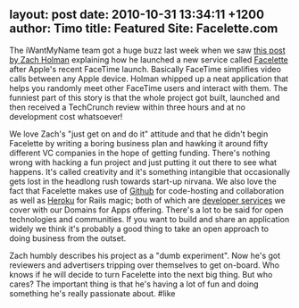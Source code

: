 layout: post
date: 2010-10-31 13:34:11 +1200
author: Timo
title: Featured Site: Facelette.com
----

The iWantMyName team got a huge buzz last week when we saw [this post by Zach Holman](http://zachholman.com/2010/10/facelette-on-techcrunch-in-three-hours-and-zero-dollars/) explaining how he launched a new service called [Facelette](http://facelette.com/) after Apple's recent FaceTime launch. Basically FaceTime simplifies video calls between any Apple device. Holman whipped up a neat application that helps you randomly meet other FaceTime users and interact with them. The funniest part of this story is that the whole project got built, launched and then received a TechCrunch review within three hours and at no development cost whatsoever!

We love Zach's "just get on and do it" attitude and that he didn't begin Facelette by writing a boring business plan and hawking it around fifty different VC companies in the hope of getting funding. There's nothing wrong with hacking a fun project and just putting it out there to see what happens. It's called creativity and it's something intangible that occasionally gets lost in the headlong rush towards start-up nirvana. We also love the fact that Facelette makes use of [Github](http://github.com/ "GitHub") for code-hosting and collaboration as well as [Heroku](http://heroku.com/) for Rails magic; both of which are [developer services](https://iwantmyname.co.nz/services/developer) we cover with our Domains for Apps offering. There's a lot to be said for open technologies and communities. If you want to build and share an application widely we think it's probably a good thing to take an open approach to doing business from the outset.

Zach humbly describes his project as a "dumb experiment". Now he's got reviewers and advertisers tripping over themselves to get on-board. Who knows if he will decide to turn Facelette into the next big thing. But who cares? The important thing is that he's having a lot of fun and doing something he's really passionate about. #like

